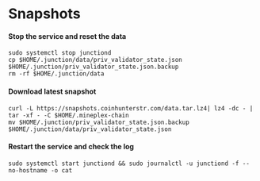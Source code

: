 # Snapshots

#### Stop the service and reset the data <a href="#stop-the-service-and-reset-the-data" id="stop-the-service-and-reset-the-data"></a>

```
sudo systemctl stop junctiond
cp $HOME/.junction/data/priv_validator_state.json $HOME/.junction/priv_validator_state.json.backup
rm -rf $HOME/.junction/data
```

#### Download latest snapshot <a href="#download-latest-snapshot" id="download-latest-snapshot"></a>

```
curl -L https://snapshots.coinhunterstr.com/data.tar.lz4| lz4 -dc - | tar -xf - -C $HOME/.mineplex-chain
mv $HOME/.junction/priv_validator_state.json.backup $HOME/.junction/data/priv_validator_state.json
```

#### Restart the service and check the log <a href="#restart-the-service-and-check-the-log" id="restart-the-service-and-check-the-log"></a>

```
sudo systemctl start junctiond && sudo journalctl -u junctiond -f --no-hostname -o cat
```
